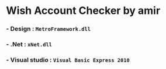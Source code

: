 # Wish Account Checker by amir

### - Design : `MetroFramework.dll`
### - .Net : `xNet.dll`
### - Visual studio : `Visual Basic Express 2010`

